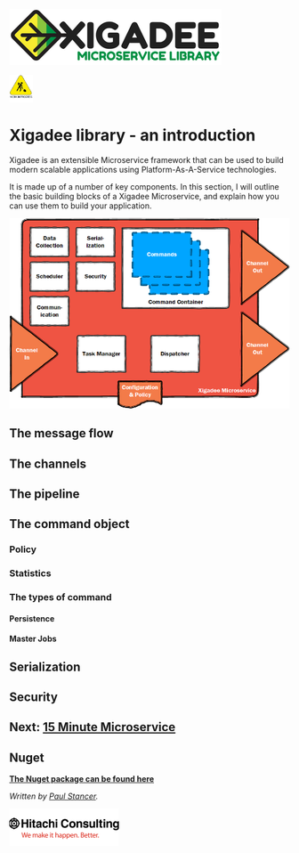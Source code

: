 ![Xigadee](../../docs/Xigadee2.png)
<div><img src="../../docs/smallWIP.jpg" alt ="Sorry, I'm still working here" height="50"></div>


# Xigadee library - an introduction

Xigadee is an extensible Microservice framework that can be used to build modern scalable applications using Platform-As-A-Service technologies.

It is made up of a number of key components. In this section, I will outline the basic building blocks of a Xigadee Microservice, and explain how you can use them to build your application.

![Xigadee](Xigadee.png)

## The message flow

## The channels

## The pipeline

## The command object

### Policy

### Statistics

### The types of command

#### Persistence

#### Master Jobs


## Serialization

## Security

## Next: [15 Minute Microservice](fifteenminuteMicroservice.md)

## Nuget
**[The Nuget package can be found here](https://www.nuget.org/packages/Xigadee)**

<address>
Written by <a href="http://github.com/paulstancer">Paul Stancer</a>.<br> 
</address>

![Hitachi](../../docs/hitachi.png)

